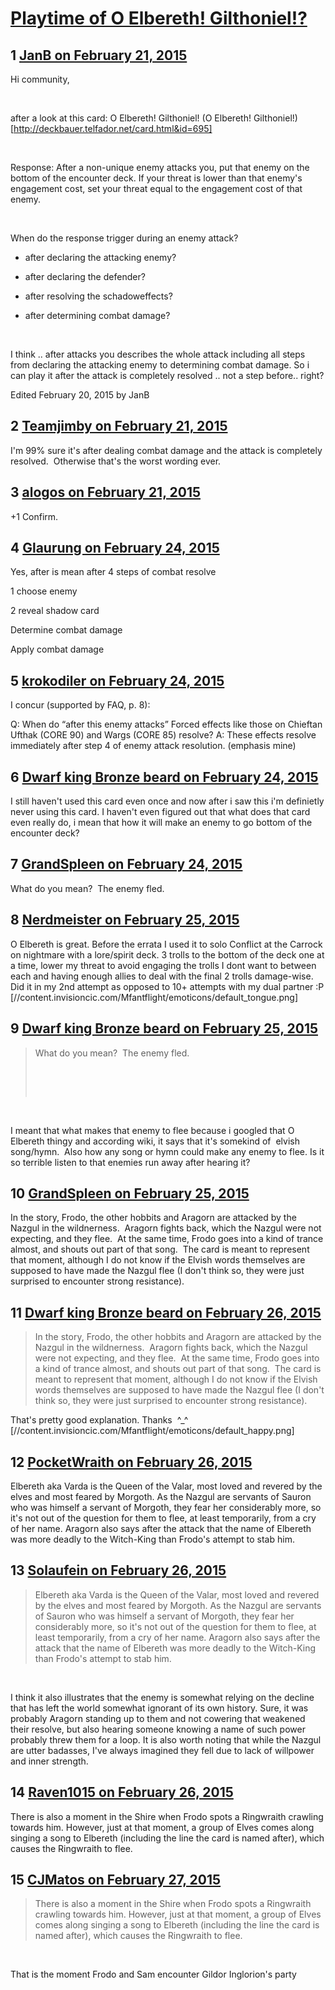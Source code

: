 # [Playtime of O Elbereth! Gilthoniel!?](https://community.fantasyflightgames.com/topic/135509-playtime-of-o-elbereth-gilthoniel/)

## 1 [JanB on February 21, 2015](https://community.fantasyflightgames.com/topic/135509-playtime-of-o-elbereth-gilthoniel/?do=findComment&comment=1457936)

Hi community,

 

after a look at this card: O Elbereth! Gilthoniel! (O Elbereth! Gilthoniel!) [http://deckbauer.telfador.net/card.html&id=695]

 

Response: After a non-unique enemy attacks you, put that enemy on the bottom of the encounter deck. If your threat is lower than that enemy's engagement cost, set your threat equal to the engagement cost of that enemy.

 

When do the response trigger during an enemy attack? 

- after declaring the attacking enemy?

- after declaring the defender?

- after resolving the schadoweffects?

- after determining combat damage?

 

I think .. after attacks you describes the whole attack including all steps from declaring the attacking enemy to determining combat damage. So i can play it after the attack is completely resolved .. not a step before.. right?

Edited February 20, 2015 by JanB

## 2 [Teamjimby on February 21, 2015](https://community.fantasyflightgames.com/topic/135509-playtime-of-o-elbereth-gilthoniel/?do=findComment&comment=1457947)

I'm 99% sure it's after dealing combat damage and the attack is completely resolved.  Otherwise that's the worst wording ever. 

## 3 [alogos on February 21, 2015](https://community.fantasyflightgames.com/topic/135509-playtime-of-o-elbereth-gilthoniel/?do=findComment&comment=1458347)

+1 Confirm.

## 4 [Glaurung on February 24, 2015](https://community.fantasyflightgames.com/topic/135509-playtime-of-o-elbereth-gilthoniel/?do=findComment&comment=1462547)

Yes, after is mean after 4 steps of combat resolve

1 choose enemy

2 reveal shadow card

Determine combat damage

Apply combat damage

## 5 [krokodiler on February 24, 2015](https://community.fantasyflightgames.com/topic/135509-playtime-of-o-elbereth-gilthoniel/?do=findComment&comment=1462609)

I concur (supported by FAQ, p. 8):

Q: When do “after this enemy attacks” Forced effects like those on Chieftan Ufthak (CORE 90) and Wargs (CORE 85) resolve?
A: These effects resolve immediately after step 4 of enemy attack resolution. (emphasis mine)

## 6 [Dwarf king Bronze beard on February 24, 2015](https://community.fantasyflightgames.com/topic/135509-playtime-of-o-elbereth-gilthoniel/?do=findComment&comment=1462635)

I still haven't used this card even once and now after i saw this i'm definietly never using this card. I haven't even figured out that what does that card even really do, i mean that how it will make an enemy to go bottom of the encounter deck?

## 7 [GrandSpleen on February 24, 2015](https://community.fantasyflightgames.com/topic/135509-playtime-of-o-elbereth-gilthoniel/?do=findComment&comment=1462771)

What do you mean?  The enemy fled.

## 8 [Nerdmeister on February 25, 2015](https://community.fantasyflightgames.com/topic/135509-playtime-of-o-elbereth-gilthoniel/?do=findComment&comment=1464195)

O Elbereth is great. Before the errata I used it to solo Conflict at the Carrock on nightmare with a lore/spirit deck. 3 trolls to the bottom of the deck one at a time, lower my threat to avoid engaging the trolls I dont want to between each and having enough allies to deal with the final 2 trolls damage-wise. Did it in my 2nd attempt as opposed to 10+ attempts with my dual partner :P [//content.invisioncic.com/Mfantflight/emoticons/default_tongue.png]

## 9 [Dwarf king Bronze beard on February 25, 2015](https://community.fantasyflightgames.com/topic/135509-playtime-of-o-elbereth-gilthoniel/?do=findComment&comment=1464377)

> What do you mean?  The enemy fled.
> 
>  
> 
>  

 

I meant that what makes that enemy to flee because i googled that O Elbereth thingy and according wiki, it says that it's somekind of  elvish song/hymn.  Also how any song or hymn could make any enemy to flee. Is it so terrible listen to that enemies run away after hearing it?

## 10 [GrandSpleen on February 25, 2015](https://community.fantasyflightgames.com/topic/135509-playtime-of-o-elbereth-gilthoniel/?do=findComment&comment=1464505)

In the story, Frodo, the other hobbits and Aragorn are attacked by the Nazgul in the wildnerness.  Aragorn fights back, which the Nazgul were not expecting, and they flee.  At the same time, Frodo goes into a kind of trance almost, and shouts out part of that song.  The card is meant to represent that moment, although I do not know if the Elvish words themselves are supposed to have made the Nazgul flee (I don't think so, they were just surprised to encounter strong resistance).

## 11 [Dwarf king Bronze beard on February 26, 2015](https://community.fantasyflightgames.com/topic/135509-playtime-of-o-elbereth-gilthoniel/?do=findComment&comment=1466057)

> In the story, Frodo, the other hobbits and Aragorn are attacked by the Nazgul in the wildnerness.  Aragorn fights back, which the Nazgul were not expecting, and they flee.  At the same time, Frodo goes into a kind of trance almost, and shouts out part of that song.  The card is meant to represent that moment, although I do not know if the Elvish words themselves are supposed to have made the Nazgul flee (I don't think so, they were just surprised to encounter strong resistance).

That's pretty good explanation. Thanks  ^_^ [//content.invisioncic.com/Mfantflight/emoticons/default_happy.png]

## 12 [PocketWraith on February 26, 2015](https://community.fantasyflightgames.com/topic/135509-playtime-of-o-elbereth-gilthoniel/?do=findComment&comment=1466265)

Elbereth aka Varda is the Queen of the Valar, most loved and revered by the elves and most feared by Morgoth. As the Nazgul are servants of Sauron who was himself a servant of Morgoth, they fear her considerably more, so it's not out of the question for them to flee, at least temporarily, from a cry of her name. Aragorn also says after the attack that the name of Elbereth was more deadly to the Witch-King than Frodo's attempt to stab him.

## 13 [Solaufein on February 26, 2015](https://community.fantasyflightgames.com/topic/135509-playtime-of-o-elbereth-gilthoniel/?do=findComment&comment=1466611)

> Elbereth aka Varda is the Queen of the Valar, most loved and revered by the elves and most feared by Morgoth. As the Nazgul are servants of Sauron who was himself a servant of Morgoth, they fear her considerably more, so it's not out of the question for them to flee, at least temporarily, from a cry of her name. Aragorn also says after the attack that the name of Elbereth was more deadly to the Witch-King than Frodo's attempt to stab him.

 

I think it also illustrates that the enemy is somewhat relying on the decline that has left the world somewhat ignorant of its own history. Sure, it was probably Aragorn standing up to them and not cowering that weakened their resolve, but also hearing someone knowing a name of such power probably threw them for a loop. It is also worth noting that while the Nazgul are utter badasses, I've always imagined they fell due to lack of willpower and inner strength.

## 14 [Raven1015 on February 26, 2015](https://community.fantasyflightgames.com/topic/135509-playtime-of-o-elbereth-gilthoniel/?do=findComment&comment=1466670)

There is also a moment in the Shire when Frodo spots a Ringwraith crawling towards him. However, just at that moment, a group of Elves comes along singing a song to Elbereth (including the line the card is named after), which causes the Ringwraith to flee.

## 15 [CJMatos on February 27, 2015](https://community.fantasyflightgames.com/topic/135509-playtime-of-o-elbereth-gilthoniel/?do=findComment&comment=1467015)

> There is also a moment in the Shire when Frodo spots a Ringwraith crawling towards him. However, just at that moment, a group of Elves comes along singing a song to Elbereth (including the line the card is named after), which causes the Ringwraith to flee.

 

That is the moment Frodo and Sam encounter Gildor Inglorion's party

